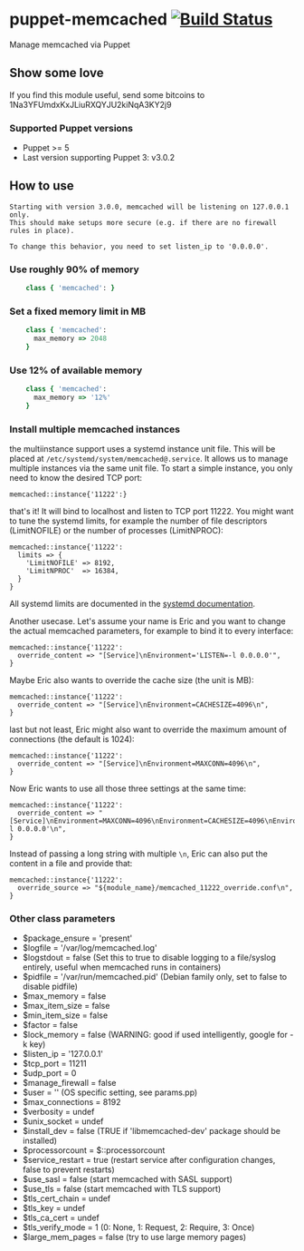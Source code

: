 # puppet-memcached [![Build Status](https://secure.travis-ci.org/saz/puppet-memcached.png)](http://travis-ci.org/saz/puppet-memcached)

Manage memcached via Puppet

## Show some love
If you find this module useful, send some bitcoins to 1Na3YFUmdxKxJLiuRXQYJU2kiNqA3KY2j9

### Supported Puppet versions
* Puppet >= 5
* Last version supporting Puppet 3: v3.0.2

## How to use

```
Starting with version 3.0.0, memcached will be listening on 127.0.0.1 only.
This should make setups more secure (e.g. if there are no firewall rules in place).

To change this behavior, you need to set listen_ip to '0.0.0.0'.
```

### Use roughly 90% of memory

```ruby
    class { 'memcached': }
```

### Set a fixed memory limit in MB

```ruby
    class { 'memcached':
      max_memory => 2048
    }
```

### Use 12% of available memory

```ruby
    class { 'memcached':
      max_memory => '12%'
    }
```

### Install multiple memcached instances

the multiinstance support uses a systemd instance unit file. This will be placed
at `/etc/systemd/system/memcached@.service`. It allows us to manage multiple
instances via the same unit file. To start a simple instance, you only need to
know the desired TCP port:

```puppet
memcached::instance{'11222':}
```

that's it! It will bind to localhost and listen to TCP port 11222. You might
want to tune the systemd limits, for example the number of file descriptors
(LimitNOFILE) or the number of processes (LimitNPROC):

```puppet
memcached::instance{'11222':
  limits => {
    'LimitNOFILE' => 8192,
    'LimitNPROC'  => 16384,
  }
}
```

All systemd limits are documented in the [systemd documentation](https://www.freedesktop.org/software/systemd/man/systemd.exec.html#Process%20Properties).

Another usecase. Let's assume your name is Eric and you want to change the
actual memcached parameters, for example to bind it to every interface:

```puppet
memcached::instance{'11222':
  override_content => "[Service]\nEnvironment='LISTEN=-l 0.0.0.0'",
}
```

Maybe Eric also wants to override the cache size (the unit is MB):

```puppet
memcached::instance{'11222':
  override_content => "[Service]\nEnvironment=CACHESIZE=4096\n",
}
```

last but not least, Eric might also want to override the maximum amount
of connections (the default is 1024):

```puppet
memcached::instance{'11222':
  override_content => "[Service]\nEnvironment=MAXCONN=4096\n",
}
```

Now Eric wants to use all those three settings at the same time:

```puppet
memcached::instance{'11222':
  override_content => "[Service]\nEnvironment=MAXCONN=4096\nEnvironment=CACHESIZE=4096\nEnvironment='LISTEN=-l 0.0.0.0'\n",
}
```

Instead of passing a long string with multiple `\n`, Eric can also put the
content in a file and provide that:

```puppet
memcached::instance{'11222':
  override_source => "${module_name}/memcached_11222_override.conf\n",
}
```

### Other class parameters

* $package_ensure = 'present'
* $logfile = '/var/log/memcached.log'
* $logstdout = false (Set this to true to disable logging to a file/syslog entirely, useful when memcached runs in containers)
* $pidfile = '/var/run/memcached.pid' (Debian family only, set to false to disable pidfile)
* $max_memory = false
* $max_item_size = false
* $min_item_size = false
* $factor = false
* $lock_memory = false (WARNING: good if used intelligently, google for -k key)
* $listen_ip = '127.0.0.1'
* $tcp_port = 11211
* $udp_port = 0
* $manage_firewall = false
* $user = '' (OS specific setting, see params.pp)
* $max_connections = 8192
* $verbosity = undef
* $unix_socket = undef
* $install_dev = false (TRUE if 'libmemcached-dev' package should be installed)
* $processorcount = $::processorcount
* $service_restart = true (restart service after configuration changes, false to prevent restarts)
* $use_sasl = false (start memcached with SASL support)
* $use_tls = false (start memcached with TLS support)
* $tls_cert_chain = undef
* $tls_key = undef
* $tls_ca_cert = undef
* $tls_verify_mode = 1 (0: None, 1: Request, 2: Require, 3: Once)
* $large_mem_pages = false (try to use large memory pages)
